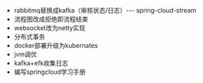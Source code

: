 - rabbitmq替换成kafka（审核状态/日志）--- spring-cloud-stream
- 流程图改成拒绝即流程结束
- websocket改为netty实现
- 分布式事务
- docker部署升级为kubernates
- jvm调优
- kafka+efk收集日志
- 编写springcloud学习手册